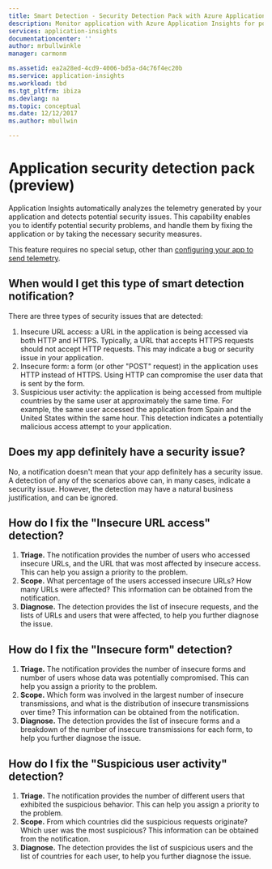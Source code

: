 ```yaml
---
title: Smart Detection - Security Detection Pack with Azure Application Insights | Microsoft Docs
description: Monitor application with Azure Application Insights for potential security issues.
services: application-insights
documentationcenter: ''
author: mrbullwinkle
manager: carmonm

ms.assetid: ea2a28ed-4cd9-4006-bd5a-d4c76f4ec20b
ms.service: application-insights
ms.workload: tbd
ms.tgt_pltfrm: ibiza
ms.devlang: na
ms.topic: conceptual
ms.date: 12/12/2017
ms.author: mbullwin

---
```

# Application security detection pack (preview)

Application Insights automatically analyzes the telemetry generated by your application and detects potential security issues. This capability enables you to identify potential security problems, and handle them by fixing the application or by taking the necessary security measures.

This feature requires no special setup, other than [configuring your app to send telemetry](https://docs.microsoft.com/azure/application-insights/app-insights-usage-overview).

## When would I get this type of smart detection notification?
There are three types of security issues that are detected:
1. Insecure URL access: a URL in the application is being accessed via both HTTP and HTTPS. Typically, a URL that accepts HTTPS requests should not accept HTTP requests. This may indicate a bug or security issue in your application.
2. Insecure form: a form (or other "POST" request) in the application uses HTTP instead of HTTPS. Using HTTP can compromise the user data that is sent by the form.
3. Suspicious user activity: the application is being accessed from multiple countries by the same user at approximately the same time. For example, the same user accessed the application from Spain and the United States within the same hour. This detection indicates a potentially malicious access attempt to your application.

## Does my app definitely have a security issue?
No, a notification doesn't mean that your app definitely has a security issue. A detection of any of the scenarios above can, in many cases, indicate a security issue. However, the detection may have a natural business justification, and can be ignored.

## How do I fix the "Insecure URL access" detection?
1. **Triage.** The notification provides the number of users who accessed insecure URLs, and the URL that was most affected by insecure access. This can help you assign a priority to the problem.
2. **Scope.** What percentage of the users accessed insecure URLs? How many URLs were affected? This information can be obtained from the notification.
3. **Diagnose.** The detection provides the list of insecure requests, and the lists of URLs and users that were affected, to help you further diagnose the issue.

## How do I fix the "Insecure form" detection?
1. **Triage.** The notification provides the number of insecure forms and number of users whose data was potentially compromised. This can help you assign a priority to the problem.
2. **Scope.** Which form was involved in the largest number of insecure transmissions, and what is the distribution of insecure transmissions over time? This information can be obtained from the notification.
3. **Diagnose.** The detection provides the list of insecure forms and a breakdown of the number of insecure transmissions for each form, to help you further diagnose the issue.

## How do I fix the "Suspicious user activity" detection?
1. **Triage.** The notification provides the number of different users that exhibited the suspicious behavior. This can help you assign a priority to the problem.
2. **Scope.** From which countries did the suspicious requests originate? Which user was the most suspicious? This information can be obtained from the notification.
3. **Diagnose.** The detection provides the list of suspicious users and the list of countries for each user, to help you further diagnose the issue.
